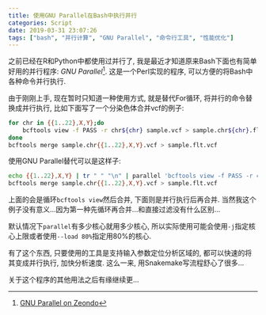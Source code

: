 ```yaml
---
title: 使用GNU Parallel在Bash中执行并行
categories: Script
date: 2019-03-31 23:07:26
tags: ["bash", "并行计算", "GNU Parallel", "命令行工具", "性能优化"]
---
```


之前已经在R和Python中都使用过并行了, 我是最近才知道原来Bash下面也有简单好用的并行程序: *GNU Parallel*[^1]. 这是一个Perl实现的程序, 可以方便的将Bash中各种命令并行执行.

<!-- 摘要部分 -->
<!-- more -->

[^1]: [GNU Parallel on Zeondo](https://doi.org/10.5281/zenodo.1146014)

由于刚刚上手, 现在暂时只知道一种使用方式, 就是替代For循环, 将并行的命令替换成并行执行, 比如下面写了一个分染色体合并vcf的例子:

```bash
for chr in {{1..22},X,Y};do
    bcftools view -f PASS -r chr${chr} sample.vcf > sample.chr${chr}.flt.vcf
done
bcftools merge sample.chr{{1..22},X,Y}.vcf > sample.flt.vcf
```

使用GNU Parallel替代可以是这样子:

```bash
echo {{1..22},X,Y} | tr " " "\n" | parallel 'bcftools view -f PASS -r chr{} sample.vcf > sample.chr{}.flt.vcf'
bcftools merge sample.chr{{1..22},X,Y}.vcf > sample.flt.vcf
```

上面的会是循环`bcftools view`然后合并, 下面则是并行执行后再合并. 当然我这个例子没有意义...因为第一种先循环再合并...和直接过滤没有什么区别...

默认情况下`parallel`有多少核心就用多少核心, 所以实际使用可能会使用`-j`指定核心上限或者使用`--load 80%`指定用80%的核心.

有了这个东西, 只要使用的工具是支持输入参数定位分析区域的, 都可以快速的将其变成并行执行, 加快分析速度. 这么一来, 用Snakemake写流程舒心了很多...

关于这个程序的其他用法之后有缘继续更...
